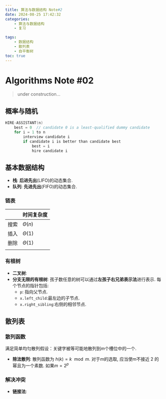 ```yaml
---
title: 算法与数据结构 Note#2
date: 2024-08-25 17:42:32
categories: 
    - 算法与数据结构
    - 复习

tags:           
    - 数据结构
    - 散列表
    - 自平衡树
toc: true
---
```


<script>
MathJax = {
  tex: {
    inlineMath: [['$', '$'], ['\\(', '\\)']]
  }
};
</script>
<script id="MathJax-script" async
  src="https://cdn.jsdelivr.net/npm/mathjax@3/es5/tex-chtml.js">
</script>

# Algorithms Note #02

> under construction...

## 概率与随机
```c
HIRE-ASSISTANT(n)
    best = 0  // candidate 0 is a least-qualified dummy candidate
    for i = 1 to n
        interview candidate i
        if candidate i is better than candidate best
            best = i   
            hire candidate i
```


## 基本数据结构

- **栈**: **后进先出**(LIFO)的动态集合.
- **队列**: **先进先出**(FIFO)的动态集合.

### 链表

|      | 时间复杂度  |
| ---- | ----------- |
| 搜索 | $\Theta(n)$ |
| 插入 | $\Theta(1)$ |
| 删除 | $\Theta(1)$ |
|      |             |

### 有根树

- **二叉树**: 
- **分支无限的有根树**: 孩子数任意的树可以通过**左孩子右兄弟表示法**进行表示. 每个节点的指针包括:
  - `p`: 指向父节点.
  - `x.left_child`:最左边的子节点.
  - `x.right_sibling`:右侧的相邻节点.

## 散列表

 

### 散列函数
满足简单均匀散列假设：关键字被等可能地散列到$m$个槽位中的一个.

- **除法散列**: 散列函数为 $h(k) = k \mod m$. 对于$m$的选取, 应当使$m$不接近 2 的幂且为一个素数. 如果$m = 2^p$

### 解决冲突
- **链接法**: